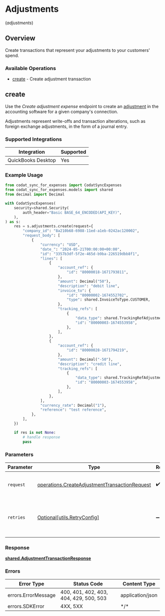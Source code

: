 # Adjustments
(*adjustments*)

## Overview

Create transactions that represent your adjustments to your customers' spend.

### Available Operations

* [create](#create) - Create adjustment transaction

## create

Use the *Create adjustment expense* endpoint to create an [adjustment](https://docs.codat.io/sync-for-expenses-api#/schemas/AdjustmentTransactionRequest) in the accounting software for a given company's connection. 

Adjustments represent write-offs and transaction alterations, such as foreign exchange adjustments, in the form of a journal entry. 

### Supported Integrations

| Integration           | Supported |
|-----------------------|-----------|
| QuickBooks Desktop    | Yes       |

### Example Usage

```python
from codat_sync_for_expenses import CodatSyncExpenses
from codat_sync_for_expenses.models import shared
from decimal import Decimal

with CodatSyncExpenses(
    security=shared.Security(
        auth_header="Basic BASE_64_ENCODED(API_KEY)",
    ),
) as s:
    res = s.adjustments.create(request={
        "company_id": "8a210b68-6988-11ed-a1eb-0242ac120002",
        "request_body": [
            {
                "currency": "USD",
                "date_": "2024-05-21T00:00:00+00:00",
                "id": "3357b3df-5f2e-465d-b9ba-226519dbb8f1",
                "lines": [
                    {
                        "account_ref": {
                            "id": "80000018-1671793811",
                        },
                        "amount": Decimal("50"),
                        "description": "debit line",
                        "invoice_to": {
                            "id": "80000002-1674552702",
                            "type": shared.InvoiceToType.CUSTOMER,
                        },
                        "tracking_refs": [
                            {
                                "data_type": shared.TrackingRefAdjustmentTransactionDataType.TRACKING_CATEGORIES,
                                "id": "80000003-1674553958",
                            },
                        ],
                    },
                    {
                        "account_ref": {
                            "id": "80000028-1671794219",
                        },
                        "amount": Decimal("-50"),
                        "description": "credit line",
                        "tracking_refs": [
                            {
                                "data_type": shared.TrackingRefAdjustmentTransactionDataType.TRACKING_CATEGORIES,
                                "id": "80000003-1674553958",
                            },
                        ],
                    },
                ],
                "currency_rate": Decimal("1"),
                "reference": "test reference",
            },
        ],
    })

    if res is not None:
        # handle response
        pass

```

### Parameters

| Parameter                                                                                                      | Type                                                                                                           | Required                                                                                                       | Description                                                                                                    |
| -------------------------------------------------------------------------------------------------------------- | -------------------------------------------------------------------------------------------------------------- | -------------------------------------------------------------------------------------------------------------- | -------------------------------------------------------------------------------------------------------------- |
| `request`                                                                                                      | [operations.CreateAdjustmentTransactionRequest](../../models/operations/createadjustmenttransactionrequest.md) | :heavy_check_mark:                                                                                             | The request object to use for the request.                                                                     |
| `retries`                                                                                                      | [Optional[utils.RetryConfig]](../../models/utils/retryconfig.md)                                               | :heavy_minus_sign:                                                                                             | Configuration to override the default retry behavior of the client.                                            |

### Response

**[shared.AdjustmentTransactionResponse](../../models/shared/adjustmenttransactionresponse.md)**

### Errors

| Error Type                             | Status Code                            | Content Type                           |
| -------------------------------------- | -------------------------------------- | -------------------------------------- |
| errors.ErrorMessage                    | 400, 401, 402, 403, 404, 429, 500, 503 | application/json                       |
| errors.SDKError                        | 4XX, 5XX                               | \*/\*                                  |
